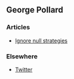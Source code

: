 ## George Pollard

### Articles

* [Ignore null strategies](articles/ignore-null-strategies.md)

### Elsewhere

* [Twitter](https://twitter.com/porges)
